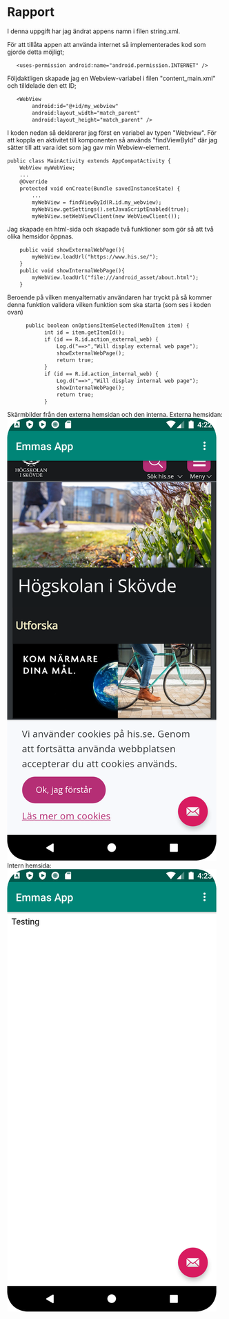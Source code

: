 
# Rapport

 I denna uppgift har jag ändrat appens namn i filen string.xml.

 För att tillåta appen att använda internet så implementerades kod som gjorde detta möjligt;
 ```
    <uses-permission android:name="android.permission.INTERNET" />
 ```

Följdaktligen skapade jag en Webview-variabel i filen "content_main.xml" och tilldelade den ett ID;
```
   <WebView
        android:id="@+id/my_webview"
        android:layout_width="match_parent"
        android:layout_height="match_parent" />
```

I koden nedan så deklarerar jag först en variabel av typen "Webview".
För att koppla en aktivitet till komponenten så används "findViewById" där jag sätter till att vara idet som jag gav min Webview-element.
```
public class MainActivity extends AppCompatActivity {
    WebView myWebView;
    ...
    @Override
    protected void onCreate(Bundle savedInstanceState) {
        ...
        myWebView = findViewById(R.id.my_webview);
        myWebView.getSettings().setJavaScriptEnabled(true);
        myWebView.setWebViewClient(new WebViewClient());
```

Jag skapade en html-sida och skapade två funktioner som gör så att två olika hemsidor öppnas.
```
    public void showExternalWebPage(){
        myWebView.loadUrl("https://www.his.se/");
    }
    public void showInternalWebPage(){
        myWebView.loadUrl("file:///android_asset/about.html");
    }
```
Beroende på vilken menyalternativ användaren har tryckt på så kommer denna funktion validera vilken funktion som ska starta (som ses i koden ovan)
```
      public boolean onOptionsItemSelected(MenuItem item) {
            int id = item.getItemId();
            if (id == R.id.action_external_web) {
                Log.d("==>","Will display external web page");
                showExternalWebPage();
                return true;
            }
            if (id == R.id.action_internal_web) {
                Log.d("==>","Will display internal web page");
                showInternalWebPage();
                return true;
            }
```
Skärmbilder från den externa hemsidan och den interna.
Externa hemsidan:
![](external.png)
Intern hemsida:
![](internal.png)

